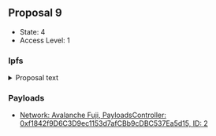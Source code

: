 ## Proposal 9

- State: 4
- Access Level: 1

### Ipfs

<details>
  <summary>Proposal text</summary>



# Simple Summary

A proposal to:
- Add Borrow Caps for six (6) uncapped assets and amend the Borrow Cap of seven (7) assets across three (3) chains in v3.
- Add Supply Caps for seven (7) uncapped assets on (2) chains in v3.


# Motivation

The objective of this proposal by Chaos Labs is to recommend:
- Supply caps for for v3 uncapped assets, taking into account Asset Market Cap, Asset Counter Party Risk, Asset Volume, Asset Liquidity (DEX and CEX based), Historical Liquidations in times of high volatility
- Borrow caps using the AAVE V3 [Borrow Caps Methodology](https://governance.aave.com/t/aave-v3-borrow-caps-methodology/10925).

These are initial supply and borrow caps for these assets and they will be continuosly iterated upon.

The respective governance forum discussion is linked below:
- [[ARC] V3 Borrow Cap Recommendations (Fast-track)](https://governance.aave.com/t/arc-v3-borrow-cap-recommendations-fast-track-2022-12-05/10927)
- [V3 Supply Cap Recommendations for Uncapped Assets (Fast-track)](https://governance.aave.com/t/arc-v3-supply-cap-recommendations-for-uncapped-assets-fast-track/10750)


# Specification

The following risk parameter proposal is presented below:

Borrow Caps:
- Arbitrum

![](../assets/SUPPLY-BORROW-CAPS-UPDATE-AAVE-V3/ARBITRUM-BORROW-CAP-RECS.png)
- Polygon

![](../assets/SUPPLY-BORROW-CAPS-UPDATE-AAVE-V3/POLYGON-BORROW-CAP-RECS.jpeg)
- Optimism

![](../assets/SUPPLY-BORROW-CAPS-UPDATE-AAVE-V3/OPTIMISM-BORROW-CAP-RECS.png)

Supply Caps:
- Arbitrum

![](../assets/SUPPLY-BORROW-CAPS-UPDATE-AAVE-V3/ARBITRUM-SUPPLY-CAP-RECS.jpg)
- Optimism

![](../assets/SUPPLY-BORROW-CAPS-UPDATE-AAVE-V3/OPTIMISM-SUPPLY-CAP-RECS.jpg)

# Implementation
Payload implemendations can be found below:
- Borrow Caps ([Polygon](https://github.com/bgd-labs/aave-v3-crosschain-listing-template/blob/master/src/contracts/polygon/AaveV3PolBorrowCapsPayload.sol), [Arbitrum](https://github.com/bgd-labs/aave-v3-crosschain-listing-template/blob/master/src/contracts/arbitrum/AaveV3ArbBorrowCapsPayload.sol), [Optimism](https://github.com/bgd-labs/aave-v3-crosschain-listing-template/blob/master/src/contracts/optimism/AaveV3OptBorrowCapsPayload.sol))
- Supply Caps ([Arbitrum](https://github.com/bgd-labs/aave-v3-crosschain-listing-template/blob/master/src/contracts/arbitrum/AaveV3ArbCapsPayload.sol), [Optimism](https://github.com/bgd-labs/aave-v3-crosschain-listing-template/blob/master/src/contracts/optimism/AaveV3OptCapsPayload.sol))

Proposal payloads can be found below: 
- Borrow Caps ([Polygon](https://polygonscan.com/address/0x691b41805f7ef2d7de6165bc42295b035a31600d#code), [Arbitrum](https://arbiscan.io/address/0x691b41805f7ef2d7de6165bc42295b035a31600d#code), [Optimism](https://optimistic.etherscan.io/address/0x280e404338d9d8e50b11d6677b9c91ba86e0fd22#code))
- Supply Caps ([Arbitrum](https://arbiscan.io/address/0xc9df68edcb0c8fb7ced82e5836b75c002c723e17#code), [Optimism](https://optimistic.etherscan.io/address/0x691b41805f7ef2d7de6165bc42295b035a31600d#code))

# Copyright

Copyright and related rights waived via [CC0](https://creativecommons.org/publicdomain/zero/1.0/).

</details>
    
### Payloads

- [Network: Avalanche Fuji, PayloadsController: 0xf1842f9D6C3D9ec1153d7afCBb9cDBC537Ea5d15, ID: 2](/reports/payloads/43113/0xf1842f9D6C3D9ec1153d7afCBb9cDBC537Ea5d15/2.md)